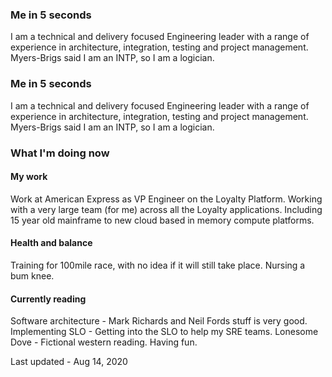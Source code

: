 ### Me in 5 seconds
I am a technical and delivery focused Engineering leader with a range of experience in architecture, integration, testing and project management. Myers-Brigs said I am an INTP, so I am a logician.

### Me in 5 seconds
I am a technical and delivery focused Engineering leader with a range of experience in architecture, integration, testing and project management. Myers-Brigs said I am an INTP, so I am a logician.

### What I'm doing now
#### My work
Work at American Express as VP Engineer on the Loyalty Platform. Working with a very large team (for me) across all the Loyalty applications. Including 15 year old mainframe to new cloud based in memory compute platforms. 

#### Health and balance
Training for 100mile race, with no idea if it will still take place. Nursing a bum knee. 

#### Currently reading
Software architecture - Mark Richards and Neil Fords stuff is very good.
Implementing SLO - Getting into the SLO to help my SRE teams.
Lonesome Dove - Fictional western reading. Having fun. 


Last updated - Aug 14, 2020

<!--
**nthirion/nthirion** is a ✨ _special_ ✨ repository because its `README.md` (this file) appears on your GitHub profile.

Here are some ideas to get you started:

- 🔭 I’m currently working on ...
- 🌱 I’m currently learning ...
- 👯 I’m looking to collaborate on ...
- 🤔 I’m looking for help with ...
- 💬 Ask me about ...
- 📫 How to reach me: ...
- 😄 Pronouns: ...
- ⚡ Fun fact: ...
-->

